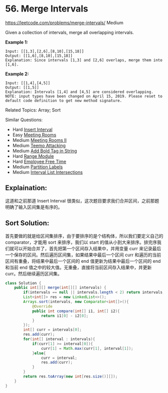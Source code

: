 # 56. Merge Intervals
<https://leetcode.com/problems/merge-intervals/>
Medium

Given a collection of intervals, merge all overlapping intervals.

**Example 1:**

    Input: [[1,3],[2,6],[8,10],[15,18]]
    Output: [[1,6],[8,10],[15,18]]
    Explanation: Since intervals [1,3] and [2,6] overlaps, merge them into [1,6].

**Example 2:**

    Input: [[1,4],[4,5]]
    Output: [[1,5]]
    Explanation: Intervals [1,4] and [4,5] are considered overlapping.
    NOTE: input types have been changed on April 15, 2019. Please reset to default code definition to get new method signature.

Related Topics: Array; Sort

Similar Questions: 
* Hard [Insert Interval](https://leetcode.com/problems/insert-interval/)
* Easy [Meeting Rooms](https://leetcode.com/problems/meeting-rooms/)
* Medium [Meeting Rooms II](https://leetcode.com/problems/meeting-rooms-ii/)
* Medium [Teemo Attacking](https://leetcode.com/problems/teemo-attacking/)
* Medium [Add Bold Tag in String](https://leetcode.com/problems/add-bold-tag-in-string/)
* Hard [Range Module](https://leetcode.com/problems/range-module/)
* Hard [Employee Free Time](https://leetcode.com/problems/employee-free-time/)
* Medium [Partition Labels](https://leetcode.com/problems/partition-labels/)
* Medium [Interval List Intersections](https://leetcode.com/problems/interval-list-intersections/)

## Explaination: 
这道和之前那道 Insert Interval 很类似，这次题目要求我们合并区间，之前那题明确了输入区间集是有序的。

## Sort Solution: 
首先要做的就是给区间集排序，由于要排序的是个结构体，所以我们要定义自己的 comparator，才能用 sort 来排序，我们以 start 的值从小到大来排序。排完序我们就可以开始合并了，首先把第一个区间存入结果中，并用变量 curr 来记录最后一个保存的区间。然后遍历区间集，如果结果中最后一个区间 curr 和遍历的当前区间有重叠，将结果中最后一个区间的 end 值更新为结果中最后一个区间的 end 和当前 end 值之中的较大值。无重叠，直接将当前区间存入结果中，并更新 curr。然后继续遍历区间集。


```java
class Solution {
    public int[][] merge(int[][] intervals) {
        if(intervals == null || intervals.length < 2) return intervals;
        List<int[]> res = new LinkedList<>();
        Arrays.sort(intervals, new Comparator<int[]>(){
            @Override
            public int compare(int[] i1, int[] i2){
                return i1[0] - i2[0];    
            }
        });
        int[] curr = intervals[0];
        res.add(curr);
        for(int[] interval : intervals){
            if(curr[1] >= interval[0]){
                curr[1] = Math.max(curr[1], interval[1]);
            }else{
                curr = interval;
                res.add(curr);
            }
        }
        return res.toArray(new int[res.size()][]);
    }
}
```